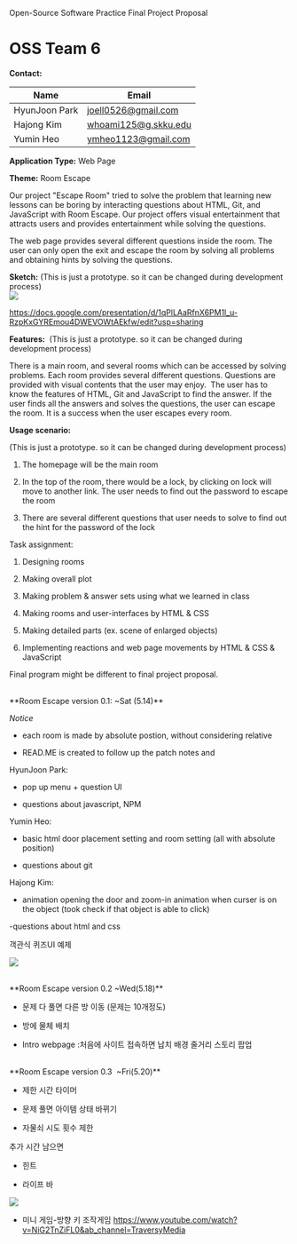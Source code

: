 Open-Source Software Practice Final Project Proposal

# OSS Team 6

**Contact:**

| Name | Email |
| --- | --- |
| HyunJoon Park | joell0526@gmail.com |
| Hajong Kim | whoami125@g.skku.edu |
| Yumin Heo | ymheo1123@gmail.com |

**Application Type:** Web Page

**Theme:** Room Escape

Our project "Escape Room" tried to solve the problem that learning new lessons can be boring by interacting questions about HTML, Git, and JavaScript with Room Escape. Our project offers visual entertainment that attracts users and provides entertainment while solving the questions.

The web page provides several different questions inside the room. The user can only open the exit and escape the room by solving all problems and obtaining hints by solving the questions.

**Sketch:** (This is just a prototype. so it can be changed during development process)\
![](https://lh3.googleusercontent.com/Biksr4mYBk2y-_N_V3Ns_2u5HsSjTkHBziXpvFJBCvrvUB3B5Ua5b5OJx0q-DIaVpTKiVsmGzCL28BwFx6ejj2mK6dnTxvplIip54elUvhwqnvzwCDAjsmF-gkMXD5UZUnjPxdH_SH7bElPLug)

https://docs.google.com/presentation/d/1qPlLAaRfnX6PM1l_u-RzpKxGYREmou4DWEVOWtAEkfw/edit?usp=sharing

**Features:**  (This is just a prototype. so it can be changed during development process) 

There is a main room, and several rooms which can be accessed by solving problems. Each room provides several different questions. Questions are provided with visual contents that the user may enjoy.  The user has to know the features of HTML, Git and JavaScript to find the answer. If the user finds all the answers and solves the questions, the user can escape the room. It is a success when the user escapes every room.

**Usage scenario:**  

(This is just a prototype. so it can be changed during development process) 

1.  The homepage will be the main room

2.  In the top of the room, there would be a lock, by clicking on lock will move to another link. The user needs to find out the password to escape the room

3.  There are several different questions that user needs to solve to find out the hint for the password of the lock

Task assignment:

1.  Designing rooms

2.  Making overall plot

3.  Making problem & answer sets using what we learned in class

4.  Making rooms and user-interfaces by HTML & CSS

5.  Making detailed parts (ex. scene of enlarged objects)

6.  Implementing reactions and web page movements by HTML & CSS & JavaScript

<important>Final program might be different to final project proposal. </important>

<br/>
**Room Escape version 0.1: ~Sat (5.14)**

*Notice*

- each room is made by absolute postion, without considering relative

- READ.ME is created to follow up the patch notes and

HyunJoon Park:

- pop up menu + question UI

- questions about javascript, NPM


Yumin Heo:

- basic html door placement setting and room setting (all with absolute position)

- questions about git


Hajong Kim:

- animation opening the door and zoom-in animation when curser is on the object (took check if that object is able to click)

-questions about html and css



객관식 퀴즈UI 예제

![](https://lh6.googleusercontent.com/28vZNzy45kRQCzD6xsNB-uRGi409EYaPr0e0Cyo8mlOu9Aa1j6fKBjqyJvruVNqGSXOYphGY8EPBEKvBmdLUCx7NJ_Cjq68f0-sf9HM2kcRuFL_kydqMn_nLvfujoeYkIw0d3tYICNyq1Pm6dg)

<br/>
**Room Escape version 0.2 ~Wed(5.18)**

-   문제 다 풀면 다른 방 이동 (문제는 10개정도)

-   방에 물체 배치

-   Intro webpage :처음에 사이트 접속하면 납치 배경 줄거리 스토리 팝업

<br/>
**Room Escape version 0.3  ~Fri(5.20)**

-   제한 시간 타이머 

-   문제 풀면 아이템 상태 바뀌기

-   자물쇠 시도 횟수 제한

추가 시간 남으면

-   힌트

-   라이프 바

![](https://lh6.googleusercontent.com/ocgyhsuUilCC_UCqXUx3gaNDyNqKKtZQ2VwjyDyD4hV9vuB2IENi2WwLBT-ufbpDc90eSmxdtM8TEGS3X_NZYvd04JbIJZMI6ttK52WH2klyIgVDBKXgEHoTn1ceTtYGB5PE7Nod-v42iK2zFQ)

-   미니 게임-방향 키 조작게임
<https://www.youtube.com/watch?v=NiG2TnZiFL0&ab_channel=TraversyMedia>
